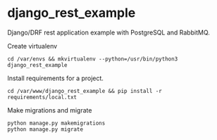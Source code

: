 # django_rest_example
Django/DRF rest application example with PostgreSQL and RabbitMQ.

Create virtualenv

    cd /var/envs && mkvirtualenv --python=/usr/bin/python3 django_rest_example


Install requirements for a project.

    cd /var/www/django_rest_example && pip install -r requirements/local.txt

Make migrations and migrate

    python manage.py makemigrations
    python manage.py migrate
